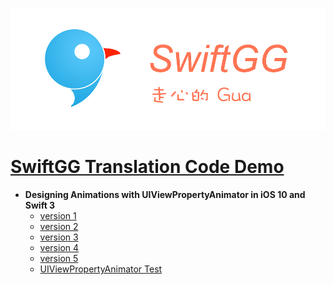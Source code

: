 

![](bg.png)

# [SwiftGG Translation Code Demo](http://swift.gg/2016/07/29/recursive-tail-calls-and-trampolines-in-swift/)

* **Designing Animations with UIViewPropertyAnimator in iOS 10 and Swift 3**
  * [version 1](https://github.com/dgytdhy/SwiftGG-Translation-Demo/blob/master/Designing%20Animations%20with%20UIViewPropertyAnimator%20in%20iOS%2010%20and%20Swift%203/version_1.swift)
  * [version 2](https://github.com/dgytdhy/SwiftGG-Translation-Demo/blob/master/Designing%20Animations%20with%20UIViewPropertyAnimator%20in%20iOS%2010%20and%20Swift%203/version_2.swift)
  * [version 3](https://github.com/dgytdhy/SwiftGG-Translation-Demo/blob/master/Designing%20Animations%20with%20UIViewPropertyAnimator%20in%20iOS%2010%20and%20Swift%203/version_3.swift)
  * [version 4](https://github.com/dgytdhy/SwiftGG-Translation-Demo/blob/master/Designing%20Animations%20with%20UIViewPropertyAnimator%20in%20iOS%2010%20and%20Swift%203/version_4.swift)
  * [version 5](https://github.com/dgytdhy/SwiftGG-Translation-Demo/blob/master/Designing%20Animations%20with%20UIViewPropertyAnimator%20in%20iOS%2010%20and%20Swift%203/version_5.swift)
  * [UIViewPropertyAnimator Test](https://github.com/dgytdhy/SwiftGG-Translation-Demo/tree/master/Designing%20Animations%20with%20UIViewPropertyAnimator%20in%20iOS%2010%20and%20Swift%203/UIViewPropertyAnimator%20Test)


